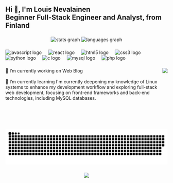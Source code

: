 <h2 align="left">Hi 👋, I'm Louis Nevalainen <br>Beginner Full-Stack Engineer and Analyst, from Finland</h2>

###

<div align="center">
  <img src="https://github-readme-stats.vercel.app/api?username=Louisneval&hide_title=false&hide_rank=false&show_icons=true&include_all_commits=true&count_private=true&disable_animations=false&theme=dracula&locale=en&hide_border=false" height="150" alt="stats graph"  />
  <img src="https://github-readme-stats.vercel.app/api/top-langs?username=Louisneval&locale=en&hide_title=false&layout=compact&card_width=320&langs_count=5&theme=dracula&hide_border=false" height="160" alt="languages graph"  />
</div>

###

<div align="left">
  <img src="https://cdn.jsdelivr.net/gh/devicons/devicon/icons/javascript/javascript-original.svg" height="60" alt="javascript logo"  />
  <img width="12" />
  <img src="https://cdn.jsdelivr.net/gh/devicons/devicon/icons/react/react-original.svg" height="60" alt="react logo"  />
  <img width="12" />
  <img src="https://cdn.jsdelivr.net/gh/devicons/devicon/icons/html5/html5-plain-wordmark.svg" height="60" alt="html5 logo"  />
  <img width="12" />
  <img src="https://cdn.jsdelivr.net/gh/devicons/devicon/icons/css3/css3-plain-wordmark.svg" height="60" alt="css3 logo"  />
  <img width="12" />
  <img src="https://cdn.jsdelivr.net/gh/devicons/devicon/icons/python/python-original.svg" height="60" alt="python logo"  />
  <img width="12" />
  <img src="https://cdn.jsdelivr.net/gh/devicons/devicon/icons/c/c-original.svg" height="60" alt="c logo"  />
  <img width="12" />
  <img src="https://cdn.jsdelivr.net/gh/devicons/devicon/icons/mysql/mysql-original-wordmark.svg" height="60" alt="mysql logo"  />
  <img width="12" />
  <img src="https://cdn.jsdelivr.net/gh/devicons/devicon/icons/php/php-original.svg" height="60" alt="php logo"  />
</div>

###

<img align="right" height="190" src="https://media1.tenor.com/m/cX92mi1p-NYAAAAd/coding-anime.gif"  />

###

<p align="left">🔭 I’m currently working on Web Blog<br><br>🌱 I’m currently learning I'm currently deepening my knowledge of Linux systems to enhance my development workflow and exploring full-stack web development, focusing on front-end frameworks and back-end technologies, including MySQL databases.</p>

###

<br clear="both">

<img src="https://raw.githubusercontent.com/Louisneval/Louisneval/output/snake.svg" alt="Snake animation" />

###

<div align="center">
  <img src="https://profile-counter.glitch.me/Louisneval/count.svg?"  />
</div>

###
